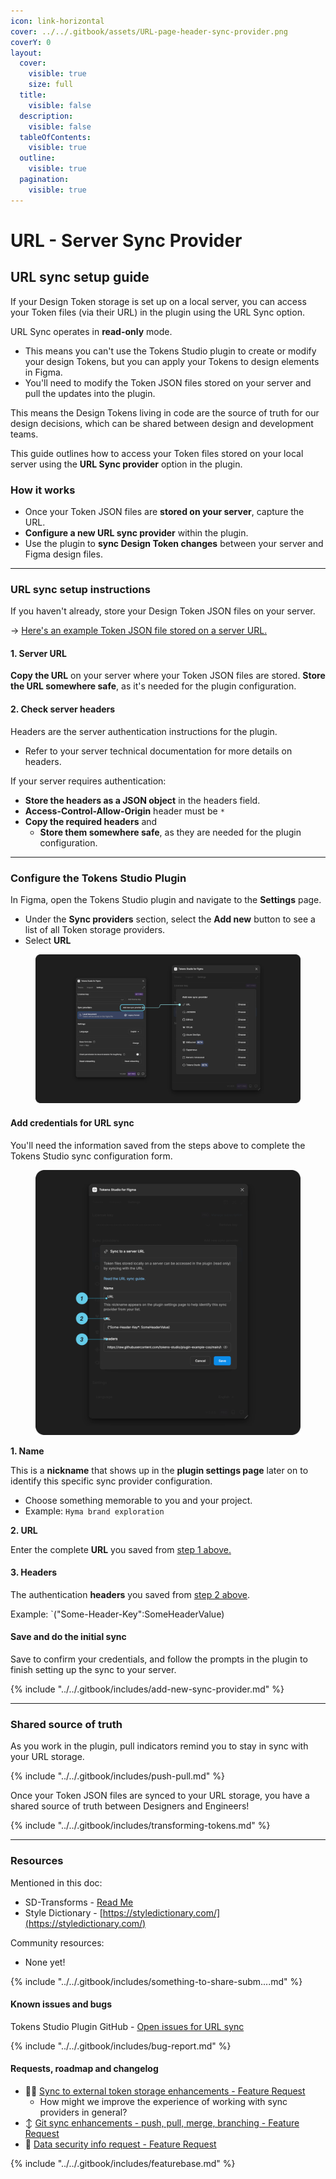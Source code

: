 ```yaml
---
icon: link-horizontal
cover: ../../.gitbook/assets/URL-page-header-sync-provider.png
coverY: 0
layout:
  cover:
    visible: true
    size: full
  title:
    visible: false
  description:
    visible: false
  tableOfContents:
    visible: true
  outline:
    visible: true
  pagination:
    visible: true
---
```


# URL - Server Sync Provider

## URL sync setup guide

If your Design Token storage is set up on a local server, you can access your Token files (via their URL) in the plugin using the URL Sync option.

URL Sync operates in **read-only** mode.

* This means you can't use the Tokens Studio plugin to create or modify your design Tokens, but you can apply your Tokens to design elements in Figma.
* You'll need to modify the Token JSON files stored on your server and pull the updates into the plugin.

This means the Design Tokens living in code are the source of truth for our design decisions, which can be shared between design and development teams.

This guide outlines how to access your Token files stored on your local server using the **URL Sync provider** option in the plugin.



### How it works

* Once your Token JSON files are **stored on your server**, capture the URL.
* **Configure a new URL sync provider** within the plugin.
* Use the plugin to **sync Design Token changes** between your server and Figma design files.

***

### URL sync setup instructions

If you haven't already, store your Design Token JSON files on your server.

→ [Here's an example Token JSON file stored on a server URL.](https://raw.githubusercontent.com/Tokens-studio/plugin-example-css/main/Tokens.json)



#### 1. Server URL

**Copy the URL** on your server where your Token JSON files are stored. **Store the URL somewhere safe**, as it's needed for the plugin configuration.



#### 2. Check server headers

Headers are the server authentication instructions for the plugin.

* Refer to your server technical documentation for more details on headers.

If your server requires authentication:

* **Store the headers as a JSON object** in the headers field.
* **Access-Control-Allow-Origin** header must be `*`
* **Copy the required headers** and
  * **Store them somewhere safe**, as they are needed for the plugin configuration.

***

### Configure the Tokens Studio Plugin

In Figma, open the Tokens Studio plugin and navigate to the **Settings** page.

* Under the **Sync providers** section, select the **Add new** button to see a list of all Token storage providers.
* Select **URL**

<figure><img src="../../.gitbook/assets/settings-page-url-v2-0.png" alt=""><figcaption></figcaption></figure>

#### Add credentials for URL sync

You'll need the information saved from the steps above to complete the Tokens Studio sync configuration form.

<figure><img src="../../.gitbook/assets/sync-url-annotated-v2-0.png" alt=""><figcaption></figcaption></figure>



**1. Name**

This is a **nickname** that shows up in the **plugin settings page** later on to identify this specific sync provider configuration.

* Choose something memorable to you and your project.
* Example: `Hyma brand exploration`



**2. URL**

Enter the complete **URL** you saved from [step 1 above.](sync-server-url.md#id-1.-server-url)



#### **3. Headers**

The authentication **headers** you saved from [step 2 above](sync-server-url.md#id-2.-check-server-headers).

Example: \`("Some-Header-Key":SomeHeaderValue)



#### Save and do the initial sync

Save to confirm your credentials, and follow the prompts in the plugin to finish setting up the sync to your server.

{% include "../../.gitbook/includes/add-new-sync-provider.md" %}

***

### Shared source of truth

As you work in the plugin, pull indicators remind you to stay in sync with your URL storage.

{% include "../../.gitbook/includes/push-pull.md" %}

Once your Token JSON files are synced to your URL storage, you have a shared source of truth between Designers and Engineers!

{% include "../../.gitbook/includes/transforming-tokens.md" %}

***

### Resources

Mentioned in this doc:

* SD-Transforms - [Read Me](https://github.com/tokens-studio/sd-transforms#readme)
* Style Dictionary - [https://styledictionary.com/](https://styledictionary.com/)



Community resources:

* None yet!

{% include "../../.gitbook/includes/something-to-share-subm....md" %}



#### Known issues and bugs

Tokens Studio Plugin GitHub - [Open issues for URL sync](https://github.com/tokens-studio/figma-plugin/labels/sync%20url)

{% include "../../.gitbook/includes/bug-report.md" %}



#### Requests, roadmap and changelog

* 🧑‍💻 [Sync to external token storage enhancements - Feature Request](https://tokensstudio.featurebase.app/p/sync-external-storage-enhancements)
  * How might we improve the experience of working with sync providers in general?
* ↕️ [Git sync enhancements - push, pull, merge, branching - Feature Request](https://feedback.tokens.studio/p/git-sync-enhancements)
* 🔐 [Data security info request - Feature Request](https://feedback.tokens.studio/p/data-security-info)

{% include "../../.gitbook/includes/featurebase.md" %}
